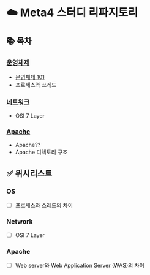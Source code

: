# ☁️ Meta4 스터디 리파지토리

## 📚 목차
### [운영체제](https://github.com/met-4/study/tree/main/OS)
- [운영체제 101](https://github.com/met-4/study/tree/main/OS/%EC%9A%B4%EC%98%81%EC%B2%B4%EC%A0%9C%20101)
- 프로세스와 쓰레드
### [네트워크](https://github.com/met-4/study/tree/main/Network)
- OSI 7 Layer
### [Apache](https://github.com/met-4/study/tree/main/Apache)
- Apache??
- Apache 디렉토리 구조

## ✅ 위시리스트
### OS
- [ ] 프로세스와 스레드의 차이

### Network
- [ ] OSI 7 Layer

### Apache
- [ ] Web server와 Web Application Server (WAS)의 차이
